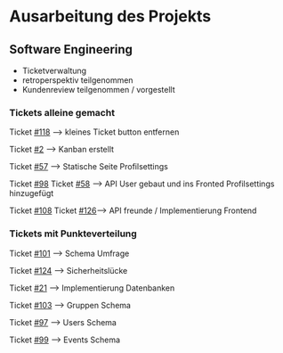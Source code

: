 # Ausarbeitung des Projekts
## Software Engineering
* Ticketverwaltung
* retroperspektiv teilgenommen
* Kundenreview teilgenommen / vorgestellt
### Tickets alleine gemacht
Ticket [#118](https://github.com/SEPMFWS422A/time2meet/issues/118) --> kleines Ticket button entfernen


Ticket [#2](https://github.com/SEPMFWS422A/time2meet/issues/2) --> Kanban erstellt


Ticket [#57](https://github.com/SEPMFWS422A/time2meet/issues/57) --> Statische Seite Profilsettings


Ticket [#98](https://github.com/SEPMFWS422A/time2meet/issues/98) Ticket [#58](https://github.com/SEPMFWS422A/time2meet/issues/58) --> API User gebaut und ins Fronted Profilsettings hinzugefügt


Ticket [#108](https://github.com/SEPMFWS422A/time2meet/issues/108) Ticket [#126](https://github.com/SEPMFWS422A/time2meet/issues/126)--> API freunde / Implementierung Frontend


### Tickets mit Punkteverteilung

Ticket [#101](https://github.com/SEPMFWS422A/time2meet/issues/101) --> Schema Umfrage


Ticket [#124](https://github.com/SEPMFWS422A/time2meet/issues/124) --> Sicherheitslücke


Ticket [#21](https://github.com/SEPMFWS422A/time2meet/issues/21) --> Implementierung Datenbanken


Ticket [#103](https://github.com/SEPMFWS422A/time2meet/issues/103) --> Gruppen Schema


Ticket [#97](https://github.com/SEPMFWS422A/time2meet/issues/97) --> Users Schema


Ticket [#99](https://github.com/SEPMFWS422A/time2meet/issues/99) --> Events Schema